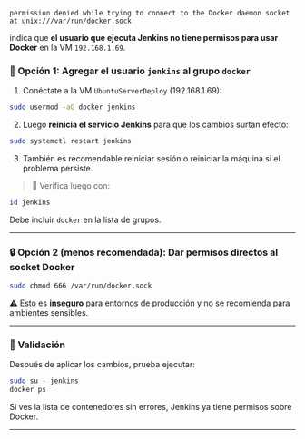 ```
permission denied while trying to connect to the Docker daemon socket at unix:///var/run/docker.sock
```

indica que **el usuario que ejecuta Jenkins no tiene permisos para usar Docker** en la VM `192.168.1.69`.



### 🔧 Opción 1: Agregar el usuario `jenkins` al grupo `docker`

1. Conéctate a la VM `UbuntuServerDeploy` (192.168.1.69):

```bash
sudo usermod -aG docker jenkins
```

2. Luego **reinicia el servicio Jenkins** para que los cambios surtan efecto:

```bash
sudo systemctl restart jenkins
```

3. También es recomendable reiniciar sesión o reiniciar la máquina si el problema persiste.

> 📌 Verifica luego con:

```bash
id jenkins
```

Debe incluir `docker` en la lista de grupos.

---

### 🔒 Opción 2 (menos recomendada): Dar permisos directos al socket Docker

```bash
sudo chmod 666 /var/run/docker.sock
```

⚠️ Esto es **inseguro** para entornos de producción y no se recomienda para ambientes sensibles.

---

### 🧪 Validación

Después de aplicar los cambios, prueba ejecutar:

```bash
sudo su - jenkins
docker ps
```

Si ves la lista de contenedores sin errores, Jenkins ya tiene permisos sobre Docker.

---